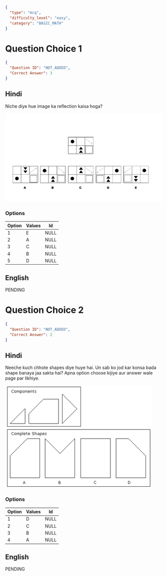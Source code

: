 ```json
{
  "type": "mcq",
  "difficulty_level": "easy",
  "category": "BASIC_MATH"
}
```

# Question Choice 1
```json
{
  "Question ID": "NOT_ADDED",
  "Correct Answer": 3
}
```

## Hindi
Niche diye hue image ka reflection kaisa hoga?

![](images/question_13/choice1.png)

### Options
| Option | Values |Id     |
|:-------|:-------|:-----:|
| 1      | E      |NULL   |
| 2      | A      |NULL   |
| 3      | C      |NULL   |
| 4      | B      |NULL   |
| 5      | D      |NULL   |

## English
PENDING

# Question Choice 2
```json
{
  "Question ID": "NOT_ADDED",
  "Correct Answer": 2
}
```

## Hindi
Neeche kuch chhote shapes diye huye hai. Un sab ko jod kar konsa bada shape banaya jaa sakta hai? Apna option choose kijiye aur answer wale page par likhiye.

![](images/question_13/choice2.gif)

### Options
| Option | Values |Id     |
|:-------|:-------|:-----:|
| 1      | D      |NULL   |
| 2      | C      |NULL   |
| 3      | B      |NULL   |
| 4      | A      |NULL   |


## English
PENDING

